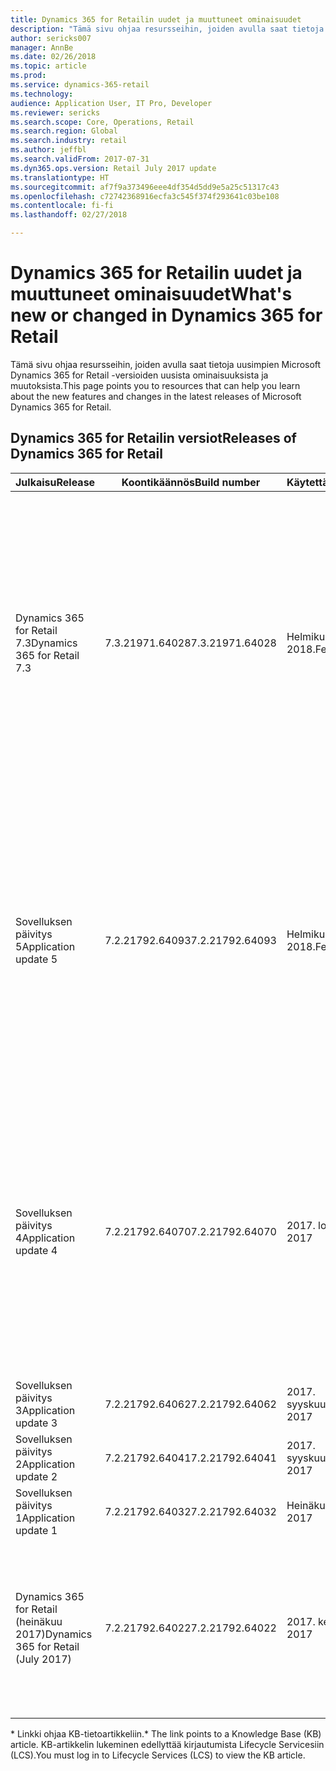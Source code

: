 ```yaml
---
title: Dynamics 365 for Retailin uudet ja muuttuneet ominaisuudet
description: "Tämä sivu ohjaa resursseihin, joiden avulla saat tietoja uusimpien Microsoft Dynamics 365 for Retail -versioiden uusista ominaisuuksista."
author: sericks007
manager: AnnBe
ms.date: 02/26/2018
ms.topic: article
ms.prod: 
ms.service: dynamics-365-retail
ms.technology: 
audience: Application User, IT Pro, Developer
ms.reviewer: sericks
ms.search.scope: Core, Operations, Retail
ms.search.region: Global
ms.search.industry: retail
ms.author: jeffbl
ms.search.validFrom: 2017-07-31
ms.dyn365.ops.version: Retail July 2017 update
ms.translationtype: HT
ms.sourcegitcommit: af7f9a373496eee4df354d5dd9e5a25c51317c43
ms.openlocfilehash: c72742368916ecfa3c545f374f293641c03be108
ms.contentlocale: fi-fi
ms.lasthandoff: 02/27/2018

---
```


# <a name="whats-new-or-changed-in-dynamics-365-for-retail"></a><span data-ttu-id="ecea2-103">Dynamics 365 for Retailin uudet ja muuttuneet ominaisuudet</span><span class="sxs-lookup"><span data-stu-id="ecea2-103">What's new or changed in Dynamics 365 for Retail</span></span>

<span data-ttu-id="ecea2-104">Tämä sivu ohjaa resursseihin, joiden avulla saat tietoja uusimpien Microsoft Dynamics 365 for Retail -versioiden uusista ominaisuuksista ja muutoksista.</span><span class="sxs-lookup"><span data-stu-id="ecea2-104">This page points you to resources that can help you learn about the new features and changes in the latest releases of Microsoft Dynamics 365 for Retail.</span></span>

## <a name="releases-of-dynamics-365-for-retail"></a><span data-ttu-id="ecea2-105">Dynamics 365 for Retailin versiot</span><span class="sxs-lookup"><span data-stu-id="ecea2-105">Releases of Dynamics 365 for Retail</span></span>

|<span data-ttu-id="ecea2-106">Julkaisu</span><span class="sxs-lookup"><span data-stu-id="ecea2-106">Release</span></span> | <span data-ttu-id="ecea2-107">Koontikäännös</span><span class="sxs-lookup"><span data-stu-id="ecea2-107">Build number</span></span> | <span data-ttu-id="ecea2-108">Käytettävyys</span><span class="sxs-lookup"><span data-stu-id="ecea2-108">Availability</span></span> | <span data-ttu-id="ecea2-109">Lisätietoja</span><span class="sxs-lookup"><span data-stu-id="ecea2-109">Learn more</span></span> |
|--------|--------------|--------------|------------|
|<span data-ttu-id="ecea2-110">Dynamics 365 for Retail 7.3</span><span class="sxs-lookup"><span data-stu-id="ecea2-110">Dynamics 365 for Retail 7.3</span></span> | <span data-ttu-id="ecea2-111">7.3.21971.64028</span><span class="sxs-lookup"><span data-stu-id="ecea2-111">7.3.21971.64028</span></span> | <span data-ttu-id="ecea2-112">Helmikuun 2018.</span><span class="sxs-lookup"><span data-stu-id="ecea2-112">February 2018</span></span> | <span data-ttu-id="ecea2-113">1. Siirry sivustoon [Dynamics 365 Roadmap](https://roadmap.dynamics.com/).</span><span class="sxs-lookup"><span data-stu-id="ecea2-113">1. Go to the [Dynamics 365 Roadmap](https://roadmap.dynamics.com/).</span></span><br><br><span data-ttu-id="ecea2-114">2. Valitse **Uutta**-välilehti.</span><span class="sxs-lookup"><span data-stu-id="ecea2-114">2. Click the **What's New** tab.</span></span><br><br><span data-ttu-id="ecea2-115">3. Valitse **Dynamics 365 for Retail** -valintaruutu.</span><span class="sxs-lookup"><span data-stu-id="ecea2-115">3. Click the **Dynamics 365 for Retail** check box.</span></span><br><br><span data-ttu-id="ecea2-116">4. Etsi ominaisuuksia valitsemalla **Julkaistu Dynamics 365 for Retail 7.3:ssä**.</span><span class="sxs-lookup"><span data-stu-id="ecea2-116">4. Search for features **Released with Dynamics 365 for Retail 7.3**.</span></span> |
|<span data-ttu-id="ecea2-117">Sovelluksen päivitys 5</span><span class="sxs-lookup"><span data-stu-id="ecea2-117">Application update 5</span></span> | <span data-ttu-id="ecea2-118">7.2.21792.64093</span><span class="sxs-lookup"><span data-stu-id="ecea2-118">7.2.21792.64093</span></span> | <span data-ttu-id="ecea2-119">Helmikuun 2018.</span><span class="sxs-lookup"><span data-stu-id="ecea2-119">February 2018</span></span> | <span data-ttu-id="ecea2-120">1. Siirry sivustoon [Dynamics 365 Roadmap](https://roadmap.dynamics.com/).</span><span class="sxs-lookup"><span data-stu-id="ecea2-120">1. Go to the [Dynamics 365 Roadmap](https://roadmap.dynamics.com/).</span></span><br><br><span data-ttu-id="ecea2-121">2. Valitse **Uutta**-välilehti.</span><span class="sxs-lookup"><span data-stu-id="ecea2-121">2. Click the **What's New** tab.</span></span><br><br><span data-ttu-id="ecea2-122">3. Valitse **Dynamics 365 for Retail** -valintaruutu.</span><span class="sxs-lookup"><span data-stu-id="ecea2-122">3. Click the **Dynamics 365 for Retail** check box.</span></span><br><br><span data-ttu-id="ecea2-123">4. Etsi ominaisuuksia valitsemalla **Julkaistu sovelluspäivityksessä 5**.</span><span class="sxs-lookup"><span data-stu-id="ecea2-123">4. Search for features **Released with Application update 5**.</span></span> |
|<span data-ttu-id="ecea2-124">Sovelluksen päivitys 4</span><span class="sxs-lookup"><span data-stu-id="ecea2-124">Application update 4</span></span> | <span data-ttu-id="ecea2-125">7.2.21792.64070</span><span class="sxs-lookup"><span data-stu-id="ecea2-125">7.2.21792.64070</span></span> | <span data-ttu-id="ecea2-126">2017. lokakuuta</span><span class="sxs-lookup"><span data-stu-id="ecea2-126">October 2017</span></span> | <span data-ttu-id="ecea2-127">1. Siirry sivustoon [Dynamics 365 Roadmap](https://roadmap.dynamics.com/).</span><span class="sxs-lookup"><span data-stu-id="ecea2-127">1. Go to the [Dynamics 365 Roadmap](https://roadmap.dynamics.com/).</span></span><br><br><span data-ttu-id="ecea2-128">2. Valitse **Uutta**-välilehti.</span><span class="sxs-lookup"><span data-stu-id="ecea2-128">2. Click the **What's New** tab.</span></span><br><br><span data-ttu-id="ecea2-129">3. Valitse **Dynamics 365 for Retail** -valintaruutu.</span><span class="sxs-lookup"><span data-stu-id="ecea2-129">3. Click the **Dynamics 365 for Retail** check box.</span></span><br><br><span data-ttu-id="ecea2-130">4. Etsi ominaisuuksia valitsemalla **Julkaistu sovelluspäivityksessä 4**.</span><span class="sxs-lookup"><span data-stu-id="ecea2-130">4. Search for features **Released with Application update 4**.</span></span> |
|<span data-ttu-id="ecea2-131">Sovelluksen päivitys 3</span><span class="sxs-lookup"><span data-stu-id="ecea2-131">Application update 3</span></span> | <span data-ttu-id="ecea2-132">7.2.21792.64062</span><span class="sxs-lookup"><span data-stu-id="ecea2-132">7.2.21792.64062</span></span> | <span data-ttu-id="ecea2-133">2017. syyskuuta</span><span class="sxs-lookup"><span data-stu-id="ecea2-133">September 2017</span></span> |[<span data-ttu-id="ecea2-134">KB 4045959: Päivitys 3\*</span><span class="sxs-lookup"><span data-stu-id="ecea2-134">KB 4045959: Update 3\*</span></span>](https://fix.lcs.dynamics.com/Issue/Resolved?kb=4045959&bugId=3857200&qc=a4c0715ff69d491d63c424f56b124f458ac3ca422e4a74c67d23a58b16050ad1)|
|<span data-ttu-id="ecea2-135">Sovelluksen päivitys 2</span><span class="sxs-lookup"><span data-stu-id="ecea2-135">Application update 2</span></span> | <span data-ttu-id="ecea2-136">7.2.21792.64041</span><span class="sxs-lookup"><span data-stu-id="ecea2-136">7.2.21792.64041</span></span> | <span data-ttu-id="ecea2-137">2017. syyskuuta</span><span class="sxs-lookup"><span data-stu-id="ecea2-137">September 2017</span></span> | [<span data-ttu-id="ecea2-138">KB 4042241: Päivitys 2\*</span><span class="sxs-lookup"><span data-stu-id="ecea2-138">KB 4042241: Update 2\*</span></span>](https://fix.lcs.dynamics.com/Issue/Resolved?kb=4042241&bugId=3850819&qc=578d82fcfe02befb2a2ee4af467bda26af88742548e1bd8291a359ebdb360410)|
|<span data-ttu-id="ecea2-139">Sovelluksen päivitys 1</span><span class="sxs-lookup"><span data-stu-id="ecea2-139">Application update 1</span></span> |<span data-ttu-id="ecea2-140">7.2.21792.64032</span><span class="sxs-lookup"><span data-stu-id="ecea2-140">7.2.21792.64032</span></span>   | <span data-ttu-id="ecea2-141">Heinäkuu 2017</span><span class="sxs-lookup"><span data-stu-id="ecea2-141">July 2017</span></span>|[<span data-ttu-id="ecea2-142">KB 4037180: Päivitys 1\*</span><span class="sxs-lookup"><span data-stu-id="ecea2-142">KB 4037180: Update 1\*</span></span>](https://fix.lcs.dynamics.com/Issue/Resolved?kb=4037180&bugId=3848337&qc=578d82fcfe02befb2a2ee4af467bda26af88742548e1bd8291a359ebdb360410)|
|<span data-ttu-id="ecea2-143">Dynamics 365 for Retail (heinäkuu 2017)</span><span class="sxs-lookup"><span data-stu-id="ecea2-143">Dynamics 365 for Retail (July 2017)</span></span> | <span data-ttu-id="ecea2-144">7.2.21792.64022</span><span class="sxs-lookup"><span data-stu-id="ecea2-144">7.2.21792.64022</span></span>| <span data-ttu-id="ecea2-145">2017. kesäkuuta</span><span class="sxs-lookup"><span data-stu-id="ecea2-145">June 2017</span></span> | <span data-ttu-id="ecea2-146">Lisätietoja Retailin ominaisuuksia on kohdassa [Microsoft Dynamics 365 for Finance and Operations, Enterprise edition (heinäkuu 2017)](/dynamics365/unified-operations/dev-itpro/get-started/whats-new-application-July-2017-update)</span><span class="sxs-lookup"><span data-stu-id="ecea2-146">See the Retail features listed in [What's new or changed in Dynamics 365 for Finance and Operations, Enterprise edition (July 2017)](/dynamics365/unified-operations/dev-itpro/get-started/whats-new-application-July-2017-update).</span></span> |

<span data-ttu-id="ecea2-147">\* Linkki ohjaa KB-tietoartikkeliin.</span><span class="sxs-lookup"><span data-stu-id="ecea2-147">\* The link points to a Knowledge Base (KB) article.</span></span> <span data-ttu-id="ecea2-148">KB-artikkelin lukeminen edellyttää kirjautumista Lifecycle Servicesiin (LCS).</span><span class="sxs-lookup"><span data-stu-id="ecea2-148">You must log in to Lifecycle Services (LCS) to view the KB article.</span></span>

